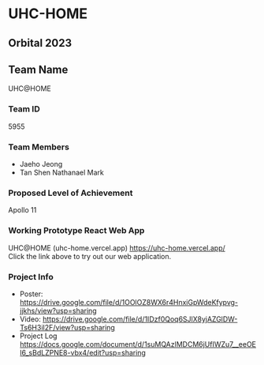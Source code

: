 # UHC-HOME

## Orbital 2023

## Team Name

UHC@HOME

### Team ID

5955

### Team Members

- Jaeho Jeong
- Tan Shen Nathanael Mark

### Proposed Level of Achievement

Apollo 11

### Working Prototype React Web App

UHC@HOME (uhc-home.vercel.app)
https://uhc-home.vercel.app/
<br> Click the link above to try out our web application.

### Project Info

- Poster:
  https://drive.google.com/file/d/1OOlOZ8WX6r4HnxiGpWdeKfypvg-jjkhs/view?usp=sharing
- Video:
  https://drive.google.com/file/d/1IDzf0Qoq6SJlX8yjAZGlDW-Ts6H3iI2F/view?usp=sharing
- Project Log
  https://docs.google.com/document/d/1suMQAzlMDCM6jUfIWZu7__eeOEl6_sBdLZPNE8-vbx4/edit?usp=sharing 
